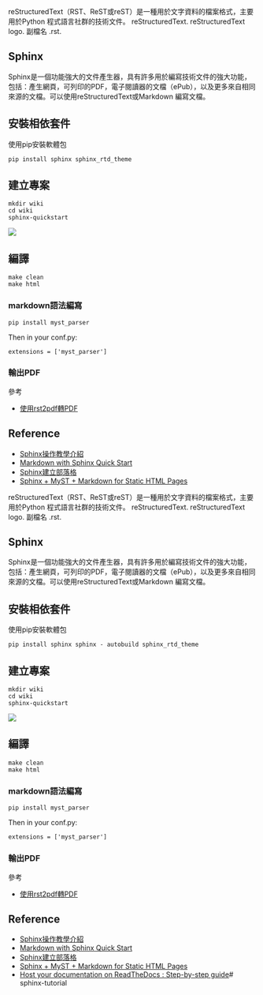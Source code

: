 reStructuredText（RST、ReST或reST）是一種用於文字資料的檔案格式，主要用於Python 程式語言社群的技術文件。 reStructuredText. reStructuredText logo. 副檔名 .rst.

## Sphinx
Sphinx是一個功能強大的文件產生器，具有許多用於編寫技術文件的強大功能，包括：產生網頁，可列印的PDF，電子閱讀器的文檔（ePub），以及更多來自相同來源的文檔。可以使用reStructuredText或Markdown 編寫文檔。


## 安裝相依套件
使用pip安裝軟體包

```
pip install sphinx sphinx_rtd_theme
```

## 建立專案
```
mkdir wiki
cd wiki
sphinx-quickstart
```

![](https://images.ukx.cn/abcdocker/cluswqb0yfgcxwwzs73ay1fy/image_1d5ble14g12i35jd15mv6ja1hbr2i.png)

## 編譯

```
make clean
make html
```


### markdown語法編寫

```
pip install myst_parser
```
Then in your conf.py:
```
extensions = ['myst_parser']
```

### 輸出PDF
參考
- [使用rst2pdf轉PDF](https://chwang12341.medium.com/coding%E8%B5%B7%E4%BE%86-python%E5%B7%A5%E5%85%B7-sphinx%E6%93%8D%E4%BD%9C%E6%95%99%E5%AD%B8-%E4%BA%8C-%E5%A6%82%E4%BD%95%E5%B0%87restructured-text-rst-%E6%96%87%E4%BB%B6%E8%BD%89%E6%8F%9B%E6%88%90pdf-latex%E8%88%87rst2pdf%E6%96%B9%E6%B3%95%E6%95%99%E5%AD%B8-6408bd4d3a3e)



## Reference
- [Sphinx操作教學介紹](https://chwang12341.medium.com/coding%E8%B5%B7%E4%BE%86-python%E5%B7%A5%E5%85%B7-sphinx%E6%93%8D%E4%BD%9C%E6%95%99%E5%AD%B8-%E4%BA%8C-%E5%A6%82%E4%BD%95%E5%B0%87restructured-text-rst-%E6%96%87%E4%BB%B6%E8%BD%89%E6%8F%9B%E6%88%90pdf%E6%96%87%E4%BB%B6-latex%E8%88%87rst2pdf%E6%96%B9%E6%B3%95%E6%95%99%E5%AD%B8-4f017bf857a4)
- [Markdown with Sphinx Quick Start](https://cerodell.github.io/sphinx-quickstart-guide/build/html/markdown.html)
- [Sphinx建立部落格](https://i4t.com/3587.html)
- [Sphinx + MyST + Markdown for Static HTML Pages](https://www.lucasshen.com/notes/sphinx-md2html/sphinx-md2html)

reStructuredText（RST、ReST或reST）是一種用於文字資料的檔案格式，主要用於Python 程式語言社群的技術文件。 reStructuredText. reStructuredText logo. 副檔名 .rst.

## Sphinx
Sphinx是一個功能強大的文件產生器，具有許多用於編寫技術文件的強大功能，包括：產生網頁，可列印的PDF，電子閱讀器的文檔（ePub），以及更多來自相同來源的文檔。可以使用reStructuredText或Markdown 編寫文檔。


## 安裝相依套件
使用pip安裝軟體包

```
pip install sphinx sphinx - autobuild sphinx_rtd_theme
```

## 建立專案
```
mkdir wiki
cd wiki
sphinx-quickstart
```

![](https://images.ukx.cn/abcdocker/cluswqb0yfgcxwwzs73ay1fy/image_1d5ble14g12i35jd15mv6ja1hbr2i.png)

## 編譯

```
make clean
make html
```


### markdown語法編寫

```
pip install myst_parser
```
Then in your conf.py:
```
extensions = ['myst_parser']
```

### 輸出PDF
參考
- [使用rst2pdf轉PDF](https://chwang12341.medium.com/coding%E8%B5%B7%E4%BE%86-python%E5%B7%A5%E5%85%B7-sphinx%E6%93%8D%E4%BD%9C%E6%95%99%E5%AD%B8-%E4%BA%8C-%E5%A6%82%E4%BD%95%E5%B0%87restructured-text-rst-%E6%96%87%E4%BB%B6%E8%BD%89%E6%8F%9B%E6%88%90pdf-latex%E8%88%87rst2pdf%E6%96%B9%E6%B3%95%E6%95%99%E5%AD%B8-6408bd4d3a3e)



## Reference
- [Sphinx操作教學介紹](https://chwang12341.medium.com/coding%E8%B5%B7%E4%BE%86-python%E5%B7%A5%E5%85%B7-sphinx%E6%93%8D%E4%BD%9C%E6%95%99%E5%AD%B8-%E4%BA%8C-%E5%A6%82%E4%BD%95%E5%B0%87restructured-text-rst-%E6%96%87%E4%BB%B6%E8%BD%89%E6%8F%9B%E6%88%90pdf%E6%96%87%E4%BB%B6-latex%E8%88%87rst2pdf%E6%96%B9%E6%B3%95%E6%95%99%E5%AD%B8-4f017bf857a4)
- [Markdown with Sphinx Quick Start](https://cerodell.github.io/sphinx-quickstart-guide/build/html/markdown.html)
- [Sphinx建立部落格](https://i4t.com/3587.html)
- [Sphinx + MyST + Markdown for Static HTML Pages](https://www.lucasshen.com/notes/sphinx-md2html/sphinx-md2html)
- [Host your documentation on ReadTheDocs : Step-by-step guide](https://www.youtube.com/watch?v=PO4Zd-6a6fAhttps://www.youtube.com/watch?v=PO4Zd-6a6fA)# sphinx-tutorial
